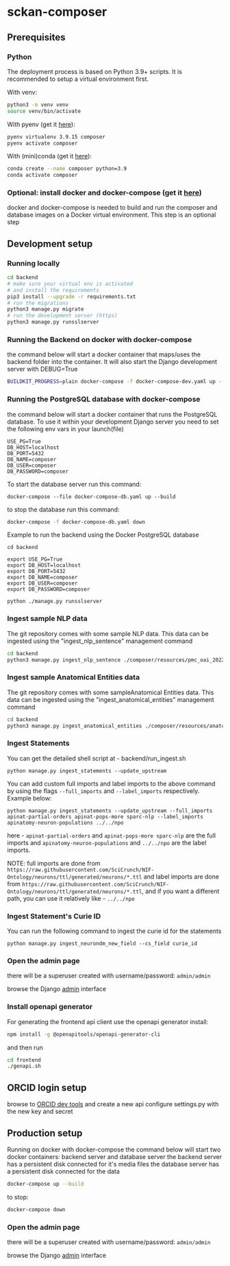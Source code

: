# sckan-composer

## Prerequisites

### Python

The deployment process is based on Python 3.9+ scripts. It is recommended to setup a virtual
environment first.

With venv:
```bash
python3 -m venv venv
source venv/bin/activate
```

With pyenv (get it [here](https://github.com/pyenv/pyenv)):
```bash
pyenv virtualenv 3.9.15 composer
pyenv activate composer
```

With (mini)conda (get it [here](https://docs.conda.io/en/latest/miniconda.html)):
```bash
conda create --name composer python=3.9
conda activate composer
```


### Optional: install docker and docker-compose (get it [here](https://docs.docker.com/get-docker/))

docker and docker-compose is needed to build and run the composer and
database images on a Docker virtual environment.
This step is an optional step



## Development setup

### Running locally
```bash
cd backend
# make sure your virtual env is activated
# and install the requirements
pip3 install --upgrade -r requirements.txt
# run the migrations
python3 manage.py migrate
# run the development server (https)
python3 manage.py runsslserver
```

### Running the Backend on docker with docker-compose
the command below will start a docker container that maps/uses the backend folder
into the container. It will also start the Django development server with DEBUG=True

```bash
BUILDKIT_PROGRESS=plain docker-compose -f docker-compose-dev.yaml up --build
```

### Running the PostgreSQL database with docker-compose
the command below will start a docker container that runs the PostgreSQL database.
To use it within your development Django server you need to set the following env vars
in your launch(file)

```
USE_PG=True
DB_HOST=localhost
DB_PORT=5432
DB_NAME=composer
DB_USER=composer
DB_PASSWORD=composer
```

To start the database server run this command:
```
docker-compose --file docker-compose-db.yaml up --build
```

to stop the database run this command:
```bash
docker-compose -f docker-compose-db.yaml down
```

Example to run the backend using the Docker PostgreSQL database
```
cd backend

export USE_PG=True
export DB_HOST=localhost
export DB_PORT=5432
export DB_NAME=composer
export DB_USER=composer
export DB_PASSWORD=composer

python ./manage.py runsslserver
```

### Ingest sample NLP data
The git repository comes with some sample NLP data. This data can be ingested using 
the "ingest_nlp_sentence" management command

```bash
cd backend
python3 manage.py ingest_nlp_sentence ./composer/resources/pmc_oai_202209.csv
```

### Ingest sample Anatomical Entities data
The git repository comes with some sampleAnatomical Entities data. This data can be ingested using 
the "ingest_anatomical_entities" management command

```bash
cd backend
python3 manage.py ingest_anatomical_entities ./composer/resources/anatomical_entities.csv
```

### Ingest Statements
You can get the detailed shell script at - backend/run_ingest.sh
```
python manage.py ingest_statements --update_upstream
```

You can add custom full imports and label imports to the above command by using the flags `--full_imports` and `--label_imports` respectively. Example below:
```
python manage.py ingest_statements --update_upstream --full_imports apinat-partial-orders apinat-pops-more sparc-nlp --label_imports apinatomy-neuron-populations ../../npo
```
here - `apinat-partial-orders` and `apinat-pops-more sparc-nlp` are the full imports and `apinatomy-neuron-populations` and `../../npo` are the label imports.

NOTE: full imports are done from `https://raw.githubusercontent.com/SciCrunch/NIF-Ontology/neurons/ttl/generated/neurons/*.ttl` and label imports are done from `https://raw.githubusercontent.com/SciCrunch/NIF-Ontology/neurons/ttl/generated/neurons/*.ttl`, and if you want a different path, you can use it relatively like - `../../npo`


### Ingest Statement's Curie ID
You can run the following command to ingest the curie id for the statements
```
python manage.py ingest_neurondm_new_field --cs_field curie_id
```

### Open the admin page
there will be a superuser created with username/password: `admin/admin`

browse the Django [admin](http://127.0.0.1:8000/admin/) interface

### Install openapi generator

For generating the frontend api client use the openapi generator
install:

```bash
npm install -g @openapitools/openapi-generator-cli
```

and then run 
```bash
cd frontend
./genapi.sh
```

## ORCID login setup

browse to [ORCID dev tools](https://orcid.org/developer-tools) and create a new api
configure settings.py with the new key and secret


## Production setup

Running on docker with docker-compose
the command below will start two docker containers: backend server and database server
the backend server has a persistent disk connected for it's media files
the database server has a persistent disk connected for the data

```bash
docker-compose up --build
```

to stop:
```bash
docker-compose down
```

### Open the admin page
there will be a superuser created with username/password: `admin/admin`

browse the Django [admin](http://127.0.0.1:8000/admin/) interface
